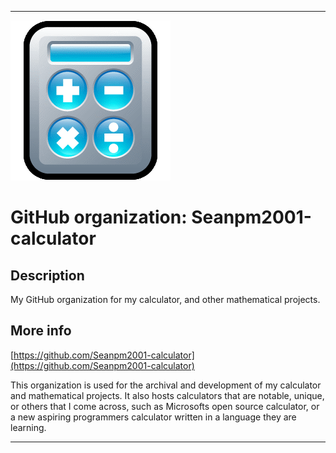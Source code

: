 
***

![CalculatorIcon.png failed to load. The file may be missing or corrupt. Check the file path for errors first.](/AdditionalInfo/1/Seanpm2001-calculator/CalculatorIcon.png)

# GitHub organization: Seanpm2001-calculator

## Description

My GitHub organization for my calculator, and other mathematical projects.

## More info

[https://github.com/Seanpm2001-calculator](https://github.com/Seanpm2001-calculator)

This organization is used for the archival and development of my calculator and mathematical projects. <!-- Math might be moved to its own organization !--> It also hosts calculators that are notable, unique, or others that I come across, such as Microsofts open source calculator, or a new aspiring programmers calculator written in a language they are learning.

***
